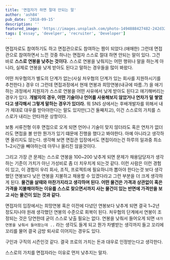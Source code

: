 ```yaml
---
title: '면접자가 하면 절대 안되는 말'
author: 'ash84'
pub_date: '2018-09-15'
description: ''
featured_image: 'https://images.unsplash.com/photo-1494888427482-242d32babc0b?ixlib=rb-0.3.5&ixid=eyJhcHBfaWQiOjEyMDd9&s=a689c51340e923fd138d8f3b5f578110&auto=format&fit=crop&w=1650&q=80'
tags: ['essay', 'develper', 'recruiter', 'Developer']
---
```


면접자로도 참여하기도 하고 면접관으로도 참여하는 짬이 되었다.(애매한) 그런데 면접관으로 참여하면서 느낀 것중 하나는 면접자 스스로 절대 하면 안되는 말이 있다. 그건 바로 **스스로 연봉을 낮추는 것이다.** 스스로 연봉을 낮춰지는 어떤 행위나 말을 하는게 아니라, 실제로 연봉을 낮게 받아도 된다고 말하는 경우들을 많이 봐왔다. 

어떤 처우협의가 별도의 단계가 없는(사실 처우협의 단계가 있는 회사를 지원하시기를 추천한다.) 경우 더 그런데 면접과정에서 현재 연봉과 희망연봉(내규에 따름..?) 을 애기하는 과정에서 지원자가 스스로 연봉을 어떤 사유에서 낮게 받아도 된다고 애기해버리는 경우가 있다. **개발자의 경우, 어떤 기술이나 언어를 사용해보지 않았거나 연차가 덜 쌓였다고 생각해서 그렇게 말하는 경우가 있더라.** 뭐 SNS 상에서는 후배개발자를 위해서 내가 제대로 대우를 받아야한다는 말도 있지만(그건 둘째치고), 이건 스스로의 가치를 스스로가 내리는 안타까운 상항이다. 

보통 서류전형 이후 면접으로 오게 되면 언어나 기술이 맞지 않더라도 혹은 연차가 없더라도 면접을 볼 만한 뭔가가 있기 떄문에 진행을 했다고 봐야한다. 아예 아니라고 생각하면 올리지도 않는다. 생각해 보면 면접관 입장에서도 면접이라는건 하루의 일과중 최소 1~2시간을 빼야하는데 아무나 올리진 않을것이다.

그리고 가장 큰 문제는 스스로 연봉을 100~200 낮추게 되면 문제가 채용담당자가 생각하는 기준이 가치가 아닌 가성비로 좀 더 치우치게 되는것 같다. 이런 사람은 이런 경험이 있고, 이 경험이 우리 회사, 조직, 프로젝트에 필요하니까 뽑아야 한다는것 보다 생각했던 연봉보다 낮은 연봉을 지불하고 채용할 수 있겠다라고 그런 부분을 더 크게 생각하게 된다. **물건을 살때와 마찬가지라고 생각하며 된다. 어떤 물건은 가격과 상관없이 혹은 가격을 지불해야하는 이유를 스스로 찾으면서까지 사는 물건이 있는 반면에 가격만을 보고 사는 물건이 있는 것과 같다.**

면접자의 입장에서는 희망연봉 혹은 이전에 다녔던 연봉보다 낮추게 되면 결국 1~2년 정도지나야 원래 생각했던 연봉의 수준으로 회복이 된다. 처우협의 단계에서 연봉이 조정되는 것은 당연한데 굳이 스스로 낮출 필요는 없다. 연봉을 낮춰서 들어오게 되면 `내가 연봉을 낮춰서 들어왔는데 ..` 라는 생각도 들게 되고 뭔가 차별받는 생각까지 들고 꼬리에 꼬리를 물어 결국 금방 퇴사로 이어지는 경우도 있다. 

구인과 구직의 시즌인것 같다. 결국 프로의 가치는 돈과 대우로 인정받는다고 생각한다. 

스스로의 가치를 면접자라는 이유로 먼저 낮추지는 말자.
